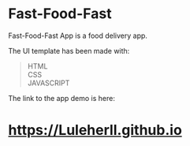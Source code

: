 # Fast-Food-Fast

Fast-Food-Fast App is a food delivery app.

The UI template has been made with:
>HTML<br/>
>CSS<br/>
>JAVASCRIPT<br/>

The link to the app demo is here:<br />
# https://Luleherll.github.io
